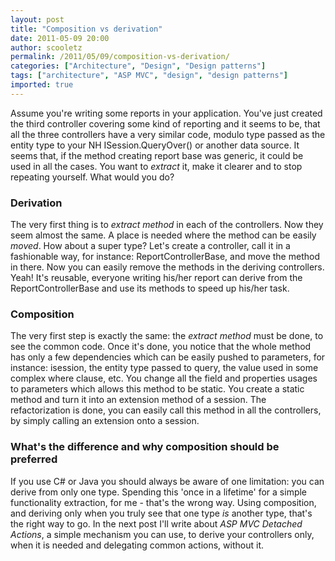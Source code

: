 ```yaml
---
layout: post
title: "Composition vs derivation"
date: 2011-05-09 20:00
author: scooletz
permalink: /2011/05/09/composition-vs-derivation/
categories: ["Architecture", "Design", "Design patterns"]
tags: ["architecture", "ASP MVC", "design", "design patterns"]
imported: true
---
```


Assume you're writing some reports in your application. You've just created the third controller covering some kind of reporting and it seems to be, that all the three controllers have a very similar  code, modulo type passed as the entity type to your NH ISession.QueryOver() or another data source. It seems that, if the method creating report base was generic, it could be used in all the cases. You want to *extract* it, make it clearer and to stop repeating yourself. What would you do?

### Derivation

The very first thing is to *extract method* in each of the controllers. Now they seem almost the same. A place is needed where the method can be easily *moved*. How about a super type? Let's create a controller, call it in a fashionable way, for instance: ReportControllerBase, and move the method in there. Now you can easily remove the methods in the deriving controllers. Yeah! It's reusable, everyone writing his/her report can derive from the ReportControllerBase and use its methods to speed up his/her task.

### Composition

The very first step is exactly the same: the  *extract method* must be done, to see the common code. Once it's done, you notice that the whole method has only a few dependencies which can be easily pushed to parameters, for instance: isession, the entity type passed to query, the value used in some complex where clause, etc. You change all the field and properties usages to parameters which allows this method to be static. You create a static method and turn it into an extension method of a session. The refactorization is done, you can easily call this method in all the controllers, by simply calling an extension onto a session.

### What's the difference and why composition should be preferred

If you use C# or Java you should always be aware of one limitation: you can derive from only one type. Spending this 'once in a lifetime' for a simple functionality extraction, for me - that's the wrong way. Using composition, and deriving only when you truly see that one type *is* another type, that's the right way to go. In the next post I'll write about *ASP MVC Detached Actions*, a simple mechanism you can use, to derive your controllers only, when it is needed and delegating common actions, without it.
